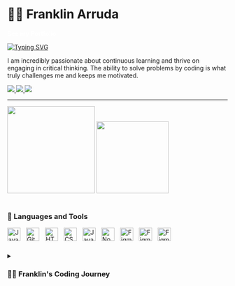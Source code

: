 
# 🏄‍♂️ Franklin Arruda

<a href="https://franklinarruda.github.io/my-online-portfolio/" target="_blank" style="color: white; font-weight: bold; text-decoration: none;">See my Portfolio</a>






<!--**`Computer Science Student (Developer)`**-->
<p align="left">
  <a href="https://git.io/typing-svg"><img src="https://readme-typing-svg.demolab.com?font=&pause=1000&color=BB8526&background=FFEF3000&width=435&lines=I+am+a+Computer+Science+Student;and+I+love+learning+how+to+code" alt="Typing SVG" /></a>
</p>

I am incredibly passionate about continuous learning and thrive on engaging in critical thinking. The ability to solve problems by coding is what truly challenges me and keeps me motivated.

  <p align="left"> 
     <!-- <a href="https://github.com/FranklinArruda?tab=followers">
          <img alt="followers" title="Follow me on Github" src="https://custom-icon-badges.demolab.com/github/followers/FranklinArruda?color=236ad3&labelColor=1155ba&style=for-the-badge&logo=person-add&label=Follow&logoColor=white"/></a>
      <a href="https://github.com/FranklinArruda?tab=repositories&sort=stargazers">
          <img alt="total stars" title="Total stars on GitHub" src="https://custom-icon-badges.demolab.com/github/stars/FranklinArruda?color=55960c&style=for-the-badge&labelColor=488207&logo=star"/></a>   -->
      <a href="https://www.linkedin.com/in/franklinarruda/" target="_blank">
          <img src="https://img.shields.io/badge/-LinkedIn-%230077B5?style=for-the-badge&logo=linkedin&logoColor=white" target="_blank">
      </a> 
      <a href = "mailto:franklinarrudaa@gmail.com">
          <img src="https://img.shields.io/badge/-Gmail-%23333?style=for-the-badge&logo=gmail&logoColor=white" target="_blank">
      </a>
     <a href="https://wa.me/3530830785477" target="_blank"><img src="https://img.shields.io/badge/WhatsApp-25D366?style=for-the-badge&logo=whatsapp&logoColor=white" target="_blank"></a>
   </p>


---
<!--### 📊 Stats-->

<div align="left">
  <img height="200em" src="https://github-readme-stats.vercel.app/api?username=FranklinArruda&show_icons=true&count_private=true&hide_border=true&title_color=FFFFFFFF&icon_color=BB8526&text_color=A0A9A3FF&bg_color=0d1117"/>
  <img height="165em" src="https://github-readme-stats.vercel.app/api/top-langs/?username=FranklinArruda&layout=compact&hide_border=true&title_color=FFFFFFFF&text_color=D0DCD4FF&bg_color=0d1117"/>
</div>
<br />


### 🧰 Languages and Tools
          
<img align="left" alt="Java" width="30px" style="padding-right:10px;" src="https://cdn.jsdelivr.net/gh/devicons/devicon/icons/java/java-original.svg"/>
<img align="left" alt="Git" width="30px" style="padding-right:10px;" src="https://cdn.jsdelivr.net/gh/devicons/devicon/icons/git/git-original.svg" />
<img align="left" alt="HTML" width="30px" style="padding-right:10px;" src="https://cdn.jsdelivr.net/gh/devicons/devicon/icons/html5/html5-plain.svg" />
<img align="left" alt="CSS" width="30px" style="padding-right:10px;" src="https://cdn.jsdelivr.net/gh/devicons/devicon/icons/css3/css3-plain.svg" />
<img align="left" alt="JavaScript" width="30px" style="padding-right:10px;" src="https://cdn.jsdelivr.net/gh/devicons/devicon/icons/javascript/javascript-plain.svg" />
<img align="left" alt="NodeJS" width="30px" style="padding-right:10px;" src="https://cdn.jsdelivr.net/gh/devicons/devicon/icons/nodejs/nodejs-original.svg" />     
<img align="left" alt="Figma" width="30px" style="padding-right:10px;" src="https://cdn.jsdelivr.net/gh/devicons/devicon/icons/figma/figma-original.svg" />
<img align="left" alt="Figma" width="30px" style="padding-right:10px;" 
  src="https://cdn.jsdelivr.net/gh/devicons/devicon/icons/mysql/mysql-original.svg"/>
<img align="left" alt="Figma" width="30px" style="padding-right:10px;" 
  src="https://cdn.jsdelivr.net/gh/devicons/devicon/icons/vscode/vscode-original.svg"/>                 
          
<br />

#

<details> 
<summary><h3>👨‍💻 Franklin's Coding Journey</h3></summary>
   
I embarked on my coding journey as a naive computer science student with absolutely no prior experience or knowledge. During my first year, I often considered giving up due to the overwhelming number of tools, software, and projects available out there.

Entering my second year in the Bachelor's Degree program in computer science and information technology, I decided to take matters into my own hands and leverage my skills in Excel. As an international student studying abroad, staying organized was crucial to my success. So I created a set of impressive spreadsheets that served a dual purpose: helping me manage my expenses and organizing my studies as well as my personal life.

Inspired by the effectiveness of my spreadsheets, I came up with an idea to expand their utility. I envisioned creating personal projects based on these spreadsheets that could be shared with fellow international students facing similar challenges. By transforming my spreadsheets into practical tools, I aimed to provide valuable resources to others navigating life abroad.

Since more than half of my classmates at college are from abroad, my goal has been to provide practical resources and support for international students such as guiding them on how to be more organized, adjusting taxes on Revenue and so forth. I'm truly passionate about creating impactful projects that benefit this community.

Since then, I've pushed myself to enter the industry as a front-end or back-end developer through internships, showcasing my personal projects. Despite the challenges of being a beginner, and as I am a self-taught English student. I've always believed in the possibility of success. Now, I'm ready to embrace discomfort once more and pursue my goals to become a Developer.

<br/>

<p align="left"> <img src="https://komarev.com/ghpvc/?username=FranklinArruda&label=Profile%20views&color=f22558&style=flat" alt="FranklinArruda" /> </p>
